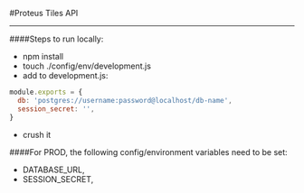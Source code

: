 #Proteus Tiles API
______

####Steps to run locally:
- npm install
- touch ./config/env/development.js
- add to development.js:
```javascript
module.exports = {
  db: 'postgres://username:password@localhost/db-name',
  session_secret: '',
}
```
- crush it

####For PROD, the following config/environment variables need to be set:
- DATABASE_URL,
- SESSION_SECRET,
